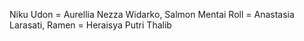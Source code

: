 Niku Udon = Aurellia Nezza Widarko,
Salmon Mentai Roll = Anastasia Larasati,
Ramen = Heraisya Putri Thalib
